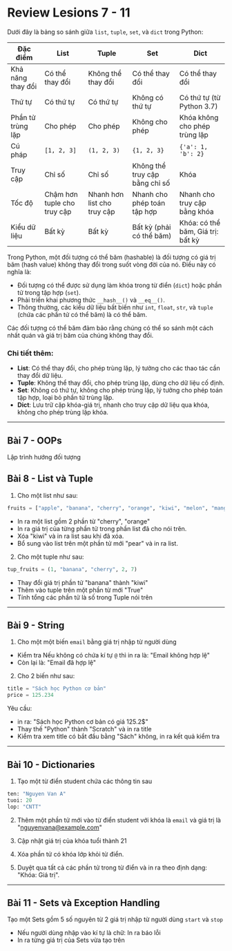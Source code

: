 # Review Lesions 7 - 11

Dưới đây là bảng so sánh giữa `list`, `tuple`, `set`, và `dict` trong Python:

| Đặc điểm          | List                        | Tuple                       | Set                            | Dict                              |
| ----------------- | --------------------------- | --------------------------- | ------------------------------ | --------------------------------- |
| Khả năng thay đổi | Có thể thay đổi             | Không thể thay đổi          | Có thể thay đổi                | Có thể thay đổi                   |
| Thứ tự            | Có thứ tự                   | Có thứ tự                   | Không có thứ tự                | Có thứ tự (từ Python 3.7)         |
| Phần tử trùng lặp | Cho phép                    | Cho phép                    | Không cho phép                 | Khóa không cho phép trùng lặp     |
| Cú pháp           | `[1, 2, 3]`                 | `(1, 2, 3)`                 | `{1, 2, 3}`                    | `{'a': 1, 'b': 2}`                |
| Truy cập          | Chỉ số                      | Chỉ số                      | Không thể truy cập bằng chỉ số | Khóa                              |
| Tốc độ            | Chậm hơn tuple cho truy cập | Nhanh hơn list cho truy cập | Nhanh cho phép toán tập hợp    | Nhanh cho truy cập bằng khóa      |
| Kiểu dữ liệu      | Bất kỳ                      | Bất kỳ                      | Bất kỳ (phải có thể băm)       | Khóa: có thể băm, Giá trị: bất kỳ |

Trong Python, một đối tượng có thể băm (hashable) là đối tượng có giá trị băm (hash value) không thay đổi trong suốt vòng đời của nó. Điều này có nghĩa là:

- Đối tượng có thể được sử dụng làm khóa trong từ điển (`dict`) hoặc phần tử trong tập hợp (`set`).
- Phải triển khai phương thức `__hash__()` và `__eq__()`.
- Thông thường, các kiểu dữ liệu bất biến như `int`, `float`, `str`, và `tuple` (chứa các phần tử có thể băm) là có thể băm.

Các đối tượng có thể băm đảm bảo rằng chúng có thể so sánh một cách nhất quán và giá trị băm của chúng không thay đổi.

### Chi tiết thêm:

- **List**: Có thể thay đổi, cho phép trùng lặp, lý tưởng cho các thao tác cần thay đổi dữ liệu.
- **Tuple**: Không thể thay đổi, cho phép trùng lặp, dùng cho dữ liệu cố định.
- **Set**: Không có thứ tự, không cho phép trùng lặp, lý tưởng cho phép toán tập hợp, loại bỏ phần tử trùng lặp.
- **Dict**: Lưu trữ cặp khóa-giá trị, nhanh cho truy cập dữ liệu qua khóa, không cho phép trùng lặp khóa.

---

## Bài 7 - OOPs

Lập trình hướng đối tượng

## Bài 8 - List và Tuple

1. Cho một list như sau:

```python
fruits = ["apple", "banana", "cherry", "orange", "kiwi", "melon", "mango"]

```

- In ra một list gồm 2 phần từ "cherry", "orange"
- In ra giá trị của từng phần tử trong phần list đã cho nói trên.
- Xóa "kiwi" và in ra list sau khi đã xóa.
- Bổ sung vào list trên một phần tử mới "pear" và in ra list.

2. Cho một tuple như sau:

```python
tup_fruits = (1, "banana", "cherry", 2, 7)
```

- Thay đổi giá trị phần tử "banana" thành "kiwi"
- Thêm vào tuple trên một phần từ mới "True"
- Tính tổng các phần tử là số trong Tuple nói trên

---

## Bài 9 - String

1. Cho một một biến `email` bằng giá trị nhập từ người dùng

- Kiểm tra Nếu không có chứa kí tự `@` thì in ra là: "Email không hợp lệ"
- Còn lại là: "Email đã hợp lệ"

2. Cho 2 biến như sau:

```python
title = "Sách học Python cơ bản"
price = 125.234
```

Yêu cầu:

- in ra: "Sách học Python cơ bản có giá 125.2$"
- Thay thế "Python" thành "Scratch" và in ra title
- Kiểm tra xem title có bắt đầu bằng "Sách" không, in ra kết quả kiểm tra

---

## Bài 10 - Dictionaries

1. Tạo một từ điển student chứa các thông tin sau

```python
ten: "Nguyen Van A"
tuoi: 20
lop: "CNTT"
```

2. Thêm một phần tử mới vào từ điển student với khóa là `email` và giá trị là "nguyenvana@example.com"

3. Cập nhật giá trị của khóa tuổi thành 21

4. Xóa phần tử có khóa lớp khỏi từ điển.

5. Duyệt qua tất cả các phần tử trong từ điển và in ra theo định dạng: "Khóa: Giá trị".

---

## Bài 11 - Sets và Exception Handling

Tạo một Sets gồm 5 số nguyên từ 2 giá trị nhập từ người dùng `start` và `stop`

- Nếu người dùng nhập vào kí tự là chữ: In ra báo lỗi
- In ra từng giá trị của Sets vừa tạo trên
